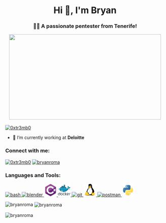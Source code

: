 <h1 align="center">Hi 👋, I'm Bryan</h1>
<h3 align="center">👨‍💻 A passionate pentester from Tenerife!</h3>

<div align="center">
<img src="https://media.giphy.com/media/J8t9H4Z7Wp3fq/giphy.gif" width="480" height="270" frameBorder="0" class="giphy-embed" allowFullScreen>
</div>


<p align="left"> <a href="https://twitter.com/0xtr3mb0" target="blank"><img src="https://img.shields.io/twitter/follow/0xtr3mb0?logo=twitter&style=for-the-badge" alt="0xtr3mb0" /></a> </p>

- 🔭 I’m currently working at **Deloitte**

<h3 align="left">Connect with me:</h3>
<p align="left">
<a href="https://twitter.com/0xtr3mb0" target="blank"><img align="center" src="https://raw.githubusercontent.com/rahuldkjain/github-profile-readme-generator/neutral-icons/src/images/icons/Social/twitter.svg" alt="0xtr3mb0" height="30" width="40" /></a>
<a href="https://linkedin.com/in/bryanroma" target="blank"><img align="center" src="https://raw.githubusercontent.com/rahuldkjain/github-profile-readme-generator/neutral-icons/src/images/icons/Social/linked-in-alt.svg" alt="bryanroma" height="30" width="40" /></a>
</p>

<h3 align="left">Languages and Tools:</h3>
<p align="left"> <a href="https://www.gnu.org/software/bash/" target="_blank"> <img src="https://www.vectorlogo.zone/logos/gnu_bash/gnu_bash-icon.svg" alt="bash" width="40" height="40"/> </a> <a href="https://www.blender.org/" target="_blank"> <img src="https://download.blender.org/branding/community/blender_community_badge_white.svg" alt="blender" width="40" height="40"/> </a> <a href="https://www.w3schools.com/cs/" target="_blank"> <img src="https://raw.githubusercontent.com/devicons/devicon/master/icons/csharp/csharp-original.svg" alt="csharp" width="40" height="40"/> </a> <a href="https://www.docker.com/" target="_blank"> <img src="https://raw.githubusercontent.com/devicons/devicon/master/icons/docker/docker-original-wordmark.svg" alt="docker" width="40" height="40"/> </a> <a href="https://git-scm.com/" target="_blank"> <img src="https://www.vectorlogo.zone/logos/git-scm/git-scm-icon.svg" alt="git" width="40" height="40"/> </a> <a href="https://www.linux.org/" target="_blank"> <img src="https://raw.githubusercontent.com/devicons/devicon/master/icons/linux/linux-original.svg" alt="linux" width="40" height="40"/> </a> <a href="https://postman.com" target="_blank"> <img src="https://www.vectorlogo.zone/logos/getpostman/getpostman-icon.svg" alt="postman" width="40" height="40"/> </a> <a href="https://www.python.org" target="_blank"> <img src="https://raw.githubusercontent.com/devicons/devicon/master/icons/python/python-original.svg" alt="python" width="40" height="40"/> </a> </p>

<p><img align="left" src="https://github-readme-stats.vercel.app/api/top-langs?username=bryanroma&show_icons=true&theme=dracula&locale=en&layout=compact" alt="bryanroma" /></p>

<p>&nbsp;<img align="center" src="https://github-readme-stats.vercel.app/api?username=bryanroma&show_icons=true&theme=dracula&locale=en" alt="bryanroma" /></p>

<p><img align="center" src="https://github-readme-streak-stats.herokuapp.com/?user=bryanroma&theme=dark" alt="bryanroma" /></p>
